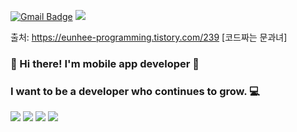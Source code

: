 

[![Gmail Badge](https://img.shields.io/badge/Gmail-D14836?style=flat&logo=Gmail&logoColor=white)](mailto:ghksrb1226@gmail.com)
<img src="https://img.shields.io/badge/blog-000000?style=flat&logo=appveyor&logo=Bloglovin&logoColor=09B3AF"/>

출처: https://eunhee-programming.tistory.com/239 [코드짜는 문과녀]
  
### 👋 Hi there! I'm mobile app developer  🚀
### I want to be a developer who continues to grow. 💻







<div align="left">
 
  <img src="https://img.shields.io/badge/iOS-000000?style=flat-square&logo=iOS&logoColor=white"/> 
<img src="https://img.shields.io/badge/Swift-F05138?style=flat-square&logo=Swfit&logoColor=black"/>
<img src="https://img.shields.io/badge/html-E34F26?style=for-the-badge&logo=html5&logoColor=white">
<img src="https://img.shields.io/badge/github-181717?style=for-the-badge&logo=github&logoColor=white">


  
</div>


<!--
**hwankyuu/hwankyuu** is a ✨ _special_ ✨ repository because its `README.md` (this file) appears on your GitHub profile.


Here are some ideas to get you started:

- 🔭 I’m currently working on ...
- 🌱 I’m currently learning ...
- 👯 I’m looking to collaborate on ...
- 🤔 I’m looking for help with ...
- 💬 Ask me about ...
- 📫 How to reach me: ...
- 😄 Pronouns: ...
- ⚡ Fun fact: ...
-->

